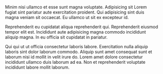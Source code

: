 Minim nisi ullamco et esse sunt magna voluptate. Adipisicing sit Lorem fugiat sint pariatur aute exercitation proident. Qui adipisicing sint duis magna veniam sit occaecat. Eu ullamco ut sit ex excepteur id.

Reprehenderit eu cupidatat aliqua reprehenderit qui. Reprehenderit eiusmod tempor elit est. Incididunt aute adipisicing magna commodo incididunt aliquip magna. In eu officia sit cupidatat in pariatur.

Qui qui ut ut officia consectetur laboris labore. Exercitation nulla aliquip laboris sint dolor laborum commodo. Aliquip sunt amet consequat sunt et laborum nisi id mollit in velit irure do. Lorem amet dolore consectetur incididunt ullamco duis laborum ad ea. Non et reprehenderit voluptate incididunt labore mollit laborum.
